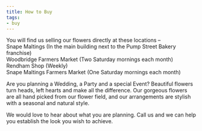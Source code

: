 ```yaml
---
title: How to Buy
tags:
- buy
---
```


You will find us selling our flowers directly at these locations –  
Snape Maltings (In the main building next to the Pump Street Bakery franchise)  
Woodbridge Farmers Market (Two Saturday mornings each month)  
Rendham Shop (Weekly)  
Snape Maltings Farmers Market (One Saturday mornings each month)

Are you planning a Wedding, a Party and a special Event?
Beautiful flowers turn heads, left hearts and make all the difference.
Our gorgeous flowers are all hand picked from our flower field, and our arrangements are stylish with a seasonal and natural style.

We would love to hear about what you are planning.
Call us and we can help you establish the look you wish to achieve.
